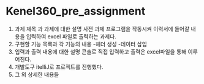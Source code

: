 # Kenel360_pre_assignment

1. 과제 제목 과 과제에 대한 설명
   사전 과제
   프로그램을 작동시켜 이력서에 들어갈 내용을 입력하여 excel 파일로 출력하는 과제다.
2. 구현할 기능 목록과 각 기능의 내용
   -헤더 생성
   -데이터 삽입
3. 입력과 출력 내용에 대한 설명
   콘솔로 직접 입력하고 출력은 excel파일을 통해 이루어진다.
4. 개발도구
   itelliJ로 프로젝트를 진행했다.
5. 그 외 상세한 내용들
